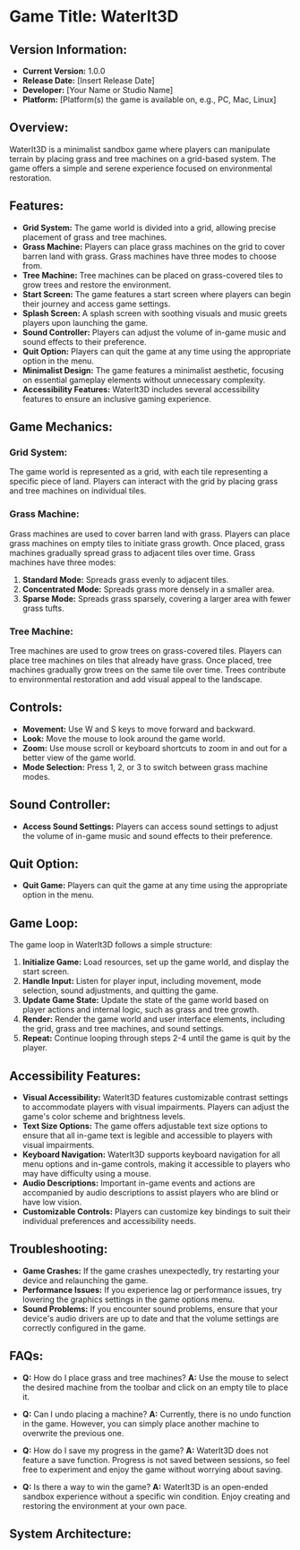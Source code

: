 # Game Title: WaterIt3D

## Version Information:
- **Current Version:** 1.0.0
- **Release Date:** [Insert Release Date]
- **Developer:** [Your Name or Studio Name]
- **Platform:** [Platform(s) the game is available on, e.g., PC, Mac, Linux]

## Overview:
WaterIt3D is a minimalist sandbox game where players can manipulate terrain by placing grass and tree machines on a grid-based system. The game offers a simple and serene experience focused on environmental restoration.

## Features:
- **Grid System:** The game world is divided into a grid, allowing precise placement of grass and tree machines.
- **Grass Machine:** Players can place grass machines on the grid to cover barren land with grass. Grass machines have three modes to choose from.
- **Tree Machine:** Tree machines can be placed on grass-covered tiles to grow trees and restore the environment.
- **Start Screen:** The game features a start screen where players can begin their journey and access game settings.
- **Splash Screen:** A splash screen with soothing visuals and music greets players upon launching the game.
- **Sound Controller:** Players can adjust the volume of in-game music and sound effects to their preference.
- **Quit Option:** Players can quit the game at any time using the appropriate option in the menu.
- **Minimalist Design:** The game features a minimalist aesthetic, focusing on essential gameplay elements without unnecessary complexity.
- **Accessibility Features:** WaterIt3D includes several accessibility features to ensure an inclusive gaming experience.

## Game Mechanics:
### Grid System:
The game world is represented as a grid, with each tile representing a specific piece of land. Players can interact with the grid by placing grass and tree machines on individual tiles.

### Grass Machine:
Grass machines are used to cover barren land with grass. Players can place grass machines on empty tiles to initiate grass growth. Once placed, grass machines gradually spread grass to adjacent tiles over time. Grass machines have three modes:
1. **Standard Mode:** Spreads grass evenly to adjacent tiles.
2. **Concentrated Mode:** Spreads grass more densely in a smaller area.
3. **Sparse Mode:** Spreads grass sparsely, covering a larger area with fewer grass tufts.

### Tree Machine:
Tree machines are used to grow trees on grass-covered tiles. Players can place tree machines on tiles that already have grass. Once placed, tree machines gradually grow trees on the same tile over time. Trees contribute to environmental restoration and add visual appeal to the landscape.

## Controls:
- **Movement:** Use W and S keys to move forward and backward.
- **Look:** Move the mouse to look around the game world.
- **Zoom:** Use mouse scroll or keyboard shortcuts to zoom in and out for a better view of the game world.
- **Mode Selection:** Press 1, 2, or 3 to switch between grass machine modes.

## Sound Controller:
- **Access Sound Settings:** Players can access sound settings to adjust the volume of in-game music and sound effects to their preference.

## Quit Option:
- **Quit Game:** Players can quit the game at any time using the appropriate option in the menu.

## Game Loop:
The game loop in WaterIt3D follows a simple structure:

1. **Initialize Game:** Load resources, set up the game world, and display the start screen.
2. **Handle Input:** Listen for player input, including movement, mode selection, sound adjustments, and quitting the game.
3. **Update Game State:** Update the state of the game world based on player actions and internal logic, such as grass and tree growth.
4. **Render:** Render the game world and user interface elements, including the grid, grass and tree machines, and sound settings.
5. **Repeat:** Continue looping through steps 2-4 until the game is quit by the player.

## Accessibility Features:
- **Visual Accessibility:** WaterIt3D features customizable contrast settings to accommodate players with visual impairments. Players can adjust the game's color scheme and brightness levels.
- **Text Size Options:** The game offers adjustable text size options to ensure that all in-game text is legible and accessible to players with visual impairments.
- **Keyboard Navigation:** WaterIt3D supports keyboard navigation for all menu options and in-game controls, making it accessible to players who may have difficulty using a mouse.
- **Audio Descriptions:** Important in-game events and actions are accompanied by audio descriptions to assist players who are blind or have low vision.
- **Customizable Controls:** Players can customize key bindings to suit their individual preferences and accessibility needs.

## Troubleshooting:
- **Game Crashes:** If the game crashes unexpectedly, try restarting your device and relaunching the game.
- **Performance Issues:** If you experience lag or performance issues, try lowering the graphics settings in the game options menu.
- **Sound Problems:** If you encounter sound problems, ensure that your device's audio drivers are up to date and that the volume settings are correctly configured in the game.

## FAQs:
- **Q:** How do I place grass and tree machines?
  **A:** Use the mouse to select the desired machine from the toolbar and click on an empty tile to place it.
  
- **Q:** Can I undo placing a machine?
  **A:** Currently, there is no undo function in the game. However, you can simply place another machine to overwrite the previous one.
  
- **Q:** How do I save my progress in the game?
  **A:** WaterIt3D does not feature a save function. Progress is not saved between sessions, so feel free to experiment and enjoy the game without worrying about saving.
  
- **Q:** Is there a way to win the game?
  **A:** WaterIt3D is an open-ended sandbox experience without a specific win condition. Enjoy creating and restoring the environment at your own pace.

## System Architecture:
